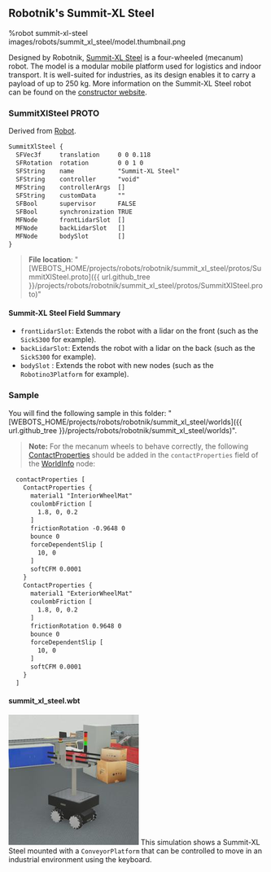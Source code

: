 ## Robotnik's Summit-XL Steel

%robot summit-xl-steel images/robots/summit_xl_steel/model.thumbnail.png

Designed by Robotnik, [Summit-XL Steel](summit-xl-steel.md) is a four-wheeled (mecanum) robot.
The model is a modular mobile platform used for logistics and indoor transport. It is well-suited for industries, as its design enables it to carry a payload of up to 250 kg.
More information on the Summit-XL Steel robot can be found on the [constructor website](https://robotnik.eu/products/mobile-robots/summit-xl-steel-en/).

### SummitXlSteel PROTO

Derived from [Robot](../reference/robot.md).

```
SummitXlSteel {
  SFVec3f     translation     0 0 0.118
  SFRotation  rotation        0 0 1 0
  SFString    name            "Summit-XL Steel"
  SFString    controller      "void"
  MFString    controllerArgs  []
  SFString    customData      ""
  SFBool      supervisor      FALSE
  SFBool      synchronization TRUE
  MFNode      frontLidarSlot  []
  MFNode      backLidarSlot   []
  MFNode      bodySlot        []
}
```

> **File location**: "[WEBOTS\_HOME/projects/robots/robotnik/summit\_xl\_steel/protos/SummitXlSteel.proto]({{ url.github_tree }}/projects/robots/robotnik/summit_xl_steel/protos/SummitXlSteel.proto)"

#### Summit-XL Steel Field Summary

- `frontLidarSlot`: Extends the robot with a lidar on the front (such as the `SickS300` for example).
- `backLidarSlot`: Extends the robot with a lidar on the back (such as the `SickS300` for example).
- `bodySlot` : Extends the robot with new nodes (such as the `Robotino3Platform` for example).


### Sample

You will find the following sample in this folder: "[WEBOTS\_HOME/projects/robots/robotnik/summit\_xl\_steel/worlds]({{ url.github_tree }}/projects/robots/robotnik/summit_xl_steel/worlds)".

> **Note:** For the mecanum wheels to behave correctly, the following [ContactProperties](../reference/contactproperties.md) should be added in the `contactProperties` field of the [WorldInfo](../reference/worldinfo.md) node:
```
  contactProperties [
    ContactProperties {
      material1 "InteriorWheelMat"
      coulombFriction [
        1.8, 0, 0.2
      ]
      frictionRotation -0.9648 0
      bounce 0
      forceDependentSlip [
        10, 0
      ]
      softCFM 0.0001
    }
    ContactProperties {
      material1 "ExteriorWheelMat"
      coulombFriction [
        1.8, 0, 0.2
      ]
      frictionRotation 0.9648 0
      bounce 0
      forceDependentSlip [
        10, 0
      ]
      softCFM 0.0001
    }
  ]
```

#### summit\_xl\_steel.wbt

![summit_xl_steel.wbt.png](images/robots/summit_xl_steel/summit_xl_steel.wbt.thumbnail.jpg) This simulation shows a Summit-XL Steel mounted with a `ConveyorPlatform` that can be controlled to move in an industrial environment using the keyboard.
